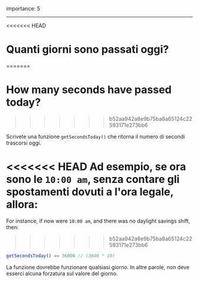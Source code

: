 importance: 5

---

<<<<<<< HEAD
# Quanti giorni sono passati oggi?
=======
# How many seconds have passed today?
>>>>>>> b52aa942a8e9b75ba8a65124c22593171e273bb6

Scrivete una funzione `getSecondsToday()` che ritorna il numero di secondi trascorsi oggi.

<<<<<<< HEAD
Ad esempio, se ora sono le `10:00 am`, senza contare gli spostamenti dovuti a l'ora legale, allora:
=======
For instance, if now were `10:00 am`, and there was no daylight savings shift, then:
>>>>>>> b52aa942a8e9b75ba8a65124c22593171e273bb6

```js
getSecondsToday() == 36000 // (3600 * 10)
```

La funzione dovrebbe funzionare qualsiasi giorno. In altre parole, non deve esserci alcuna forzatura sul valore del giorno.
